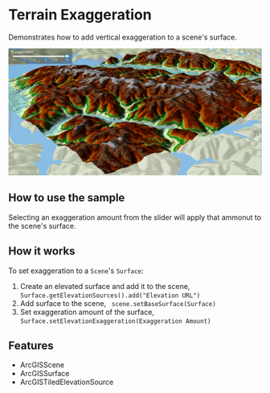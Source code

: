 <h1>Terrain Exaggeration</h1>

<p>Demonstrates how to add vertical exaggeration to a scene's surface.</p>

<p><img src="TerrainExaggeration.PNG"/></p>

<h2>How to use the sample</h2>

<p>Selecting an exaggeration amount from the slider will apply that ammonut to the scene's surface.</p>

<h2>How it works</h2>

<p>To set exaggeration to a <code>Scene</code>'s <code>Surface</code>:</p>

<ol>
  <li>Create an elevated surface and add it to the scene, <code>Surface.getElevationSources().add("Elevation URL")</code></li>
  <li>Add surface to the scene, <code> scene.setBaseSurface(Surface)</code></li>
  <li>Set exaggeration amount of the surface, <code>Surface.setElevationExaggeration(Exaggeration Amount)</code></li>
</ol>

<h2>Features</h2>

<ul>
  <li>ArcGISScene</li>
  <li>ArcGISSurface</li>
  <li>ArcGISTiledElevationSource</li>
</ul>
